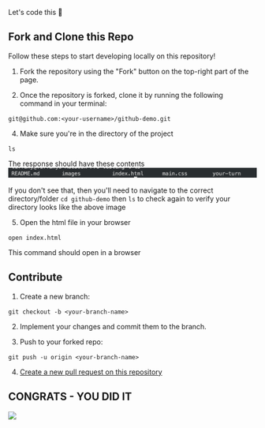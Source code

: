 Let's code this 💪

## Fork and Clone this Repo

Follow these steps to start developing locally on this repository!

1. Fork the repository using the "Fork" button on the top-right part of the page.

2. Once the repository is forked, clone it by running the following command in your terminal:

```
git@github.com:<your-username>/github-demo.git
```

4. Make sure you're in the directory of the project
```
ls
```
The response should have these contents
<img src="images/set-up-github-repository.png">

If you don't see that, then you'll need to navigate to the correct directory/folder
`cd github-demo` then `ls` to check again to verify your directory looks like the above image

5. Open the html file in your browser
```
open index.html
```
This command should open in a browser

## Contribute
1. Create a new branch:
```
git checkout -b <your-branch-name>
```

2. Implement your changes and commit them to the branch.

3. Push to your forked repo:
```
git push -u origin <your-branch-name>
```

4. [Create a new pull request on this repository](https://docs.github.com/en/github/collaborating-with-issues-and-pull-requests/creating-a-pull-request)

<h2>CONGRATS - YOU DID IT</h2>
<img src="https://media2.giphy.com/media/RX7N03MEUafW8/giphy.webp?cid=ecf05e476q97sec4h48sindwbyhzr1ks5fc3l0ejdoph2dl7&rid=giphy.webp&ct=g">